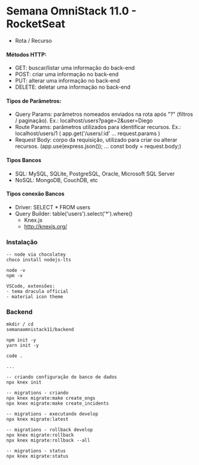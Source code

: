 # Semana OmniStack 11.0 - RocketSeat
* Rota / Recurso

#### Métodos HTTP:
* GET: buscar/listar uma informação do back-end
* POST: criar uma informação no back-end
* PUT: alterar uma informação no back-end
* DELETE: deletar uma informação no back-end

#### Tipos de Parâmetros:
* Query Params: parâmetros nomeados enviados na rota após "?" (filtros / paginação). Ex.: localhost/users?page=2&user=Diego
* Route Params: parâmetros utilizados para identificar recursos. Ex.: localhost/users/1 ( app.get('/users/:id' ... request.params )
* Request Body: corpo da requisição, utilizado para criar ou alterar recursos. (app.use(express.json()); ... const body = request.body;)

#### Tipos Bancos
* SQL: MySQL, SQLite, PostgreSQL, Oracle, Microsoft SQL Server
* NoSQL: MongoDB, CouchDB, etc

#### Tipos conexão Bancos
* Driver: SELECT * FROM users
* Query Builder: table('users').select('*').where()
  * Knex.js
  * http://knexjs.org/

### Instalação
```
-- node via chocolatey
choco install nodejs-lts

node -v
npm -v

VSCode, extensões:
- tema dracula official
- material icon theme
```

### Backend
```
mkdir / cd
semanaomnistack11/backend

npm init -y
yarn init -y

code .

...

-- criando configuração do banco de dados
npx knex init

-- migrations - criando
npx knex migrate:make create_ongs
npx knex migrate:make create_incidents

-- migrations - executando develop
npx knex migrate:latest

-- migrations - rollback develop
npx knex migrate:rollback
npx knex migrate:rollback --all

-- migrations - status
npx knex migrate:status
```
